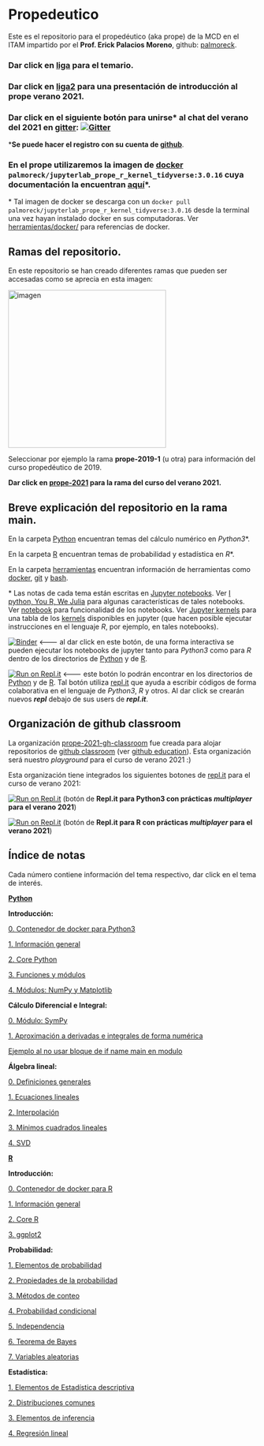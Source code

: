 # Propedeutico

Este es el repositorio para el propedéutico (aka prope) de la MCD en el ITAM impartido por el **Prof. Erick Palacios Moreno**, github: [palmoreck](https://github.com/palmoreck).

### Dar click en [liga](https://drive.google.com/file/d/1A5FF9lOFYXb4CdbAQaOp79x1A-9-j36b/view?usp=sharing) para el temario.

### Dar click en [liga2](https://hackmd.io/@palmoreck/rJQQIEmbv) para una presentación de introducción al prope verano 2021.

### Dar click en el siguiente botón para unirse\* al chat del verano del 2021 en [gitter](https://gitter.im/): [![Gitter](https://badges.gitter.im/prope-2021/community.svg)](https://gitter.im/prope-2021/community?utm_source=badge&utm_medium=badge&utm_campaign=pr-badge)


\***Se puede hacer el registro con su cuenta de [github](https://github.com/)**.

### En el prope utilizaremos la imagen de [docker](https://www.docker.com/) `palmoreck/jupyterlab_prope_r_kernel_tidyverse:3.0.16` cuya documentación la encuentran [aquí](https://github.com/palmoreck/dockerfiles/tree/master/jupyterlab/prope_r_kernel_tidyverse)\*. 

\* Tal imagen de docker se descarga con un `docker pull palmoreck/jupyterlab_prope_r_kernel_tidyverse:3.0.16` desde la terminal una vez hayan instalado docker en sus computadoras. Ver [herramientas/docker/](herramientas/docker/) para referencias de docker.

## Ramas del repositorio.

En este repositorio se han creado diferentes ramas que pueden ser accesadas como se aprecia en esta imagen:

<img width="320" alt="imagen" src="https://user-images.githubusercontent.com/3290689/83956287-05548100-a822-11ea-8398-12dc2bb8810f.png">

Seleccionar por ejemplo la rama **prope-2019-1** (u otra) para información del curso propedéutico de 2019.


**Dar click en [prope-2021](https://github.com/ITAM-DS/Propedeutico/tree/prope-2021) para la rama del curso del verano 2021.**

## Breve explicación del repositorio en la rama main.

En la carpeta [Python](Python) encuentran temas del cálculo numérico en *Python3*\*.

En la carpeta [R](R) encuentran temas de probabilidad y estadística en *R*\*.

En la carpeta [herramientas](/herramientas) encuentran información de herramientas como [docker](https://www.docker.com/), [git](https://git-scm.com/) y [bash](https://www.gnu.org/software/bash/).

\* Las notas de cada tema están escritas en [Jupyter notebooks](https://jupyter.org/). Ver [I python, You R, We Julia](https://blog.jupyter.org/i-python-you-r-we-julia-baf064ca1fb6) para algunas características de tales notebooks. Ver [notebook](https://jupyterlab.readthedocs.io/en/stable/user/notebook.html) para funcionalidad de los notebooks. Ver [Jupyter kernels](https://github.com/jupyter/jupyter/wiki/Jupyter-kernels) para una tabla de los [kernels](https://jupyter.readthedocs.io/en/latest/install-kernel.html) disponibles en jupyter (que hacen posible ejecutar instrucciones en el lenguaje *R*, por ejemplo, en tales notebooks).

[![Binder](https://mybinder.org/badge_logo.svg)](https://mybinder.org/v2/gh/palmoreck/dockerfiles-for-binder/jupyterlab_prope_r_kernel_tidyerse?urlpath=lab/tree/Propedeutico) <--- al dar click en este botón, de una forma interactiva se pueden ejecutar los notebooks de jupyter tanto para *Python3* como para *R* dentro de los directorios de [Python](Python) y de [R](R).

[![Run on Repl.it](https://repl.it/badge/github/palmoreck/dummy)](https://repl.it/@palmoreck/dummy) <--- este botón lo podrán encontrar en los directorios de [Python](Python) y de [R](R). Tal botón utiliza [repl.it](https://repl.it/) que ayuda a escribir códigos de forma colaborativa en el lenguaje de *Python3*, *R* y otros. Al dar click se crearán nuevos ***repl*** debajo de sus users de ***repl.it***.


## Organización de github classroom

La organización [prope-2021-gh-classroom](https://github.com/prope-2021-gh-classroom) fue creada para alojar repositorios de [github classroom](https://classroom.github.com/) (ver [github education](https://github.com/education)). Esta organización será nuestro *playground* para el curso de verano 2021 :)

Esta organización tiene integrados los siguientes botones de [repl.it](https://repl.it/) para el curso de verano 2021:

[![Run on Repl.it](https://repl.it/badge/github/prope-2021-gh-classroom/repo-for-repl.it-Python)](https://replit.com/@palmoreck/repo-for-replit-Python-2021) (botón de **Repl.it para Python3 con prácticas *multiplayer* para el verano 2021**)

[![Run on Repl.it](https://repl.it/badge/github/prope-2021-gh-classroom/repo-for-repl.it-R)](https://replit.com/@palmoreck/repo-for-replit-R-2021) (botón de **Repl.it para R con prácticas *multiplayer* para el verano 2021**)




## Índice de notas

Cada número contiene información del tema respectivo, dar click en el tema de interés.

**[Python](Python)**

**Introducción:**

[0. Contenedor de docker para Python3](Python/clases/1_introduccion/0_contenedor_de_docker_para_Python3.ipynb)

[1. Información general](Python/clases/1_introduccion/1_informacion_general.ipynb)

[2. Core Python](Python/clases/1_introduccion/2_core_python.ipynb)

[3. Funciones y módulos](Python/clases/1_introduccion/3_funciones_y_modulos.ipynb)

[4. Módulos: NumPy y Matplotlib](Python/clases/1_introduccion/4_modulos_numpy_matplotlib.ipynb)

**Cálculo Diferencial e Integral:**

[0. Módulo: SymPy](Python/clases/2_calculo_DeI/0_modulo_sympy.ipynb)

[1. Aproximación a derivadas e integrales de forma numérica](Python/clases/2_calculo_DeI/1_aproximacion_a_derivadas_e_integrales.ipynb)

[Ejemplo al no usar bloque de if name main en modulo](Python/clases/2_calculo_DeI/Ejemplo_al_no_usar_bloque_if_name_main_en_modulo.ipynb)

**Álgebra lineal:**

[0. Definiciones generales](Python/clases/3_algebra_lineal/0_definiciones_generales.ipynb)

[1. Ecuaciones lineales](Python/clases/3_algebra_lineal/1_ecuaciones_lineales.ipynb)

[2. Interpolación](Python/clases/3_algebra_lineal/2_interpolacion.ipynb)

[3. Mínimos cuadrados lineales](Python/clases/3_algebra_lineal/3_minimos_cuadrados.ipynb)

[4. SVD](Python/clases/3_algebra_lineal/4_SVD_y_reconstruccion_de_imagenes.ipynb)

**[R](R)**

**Introducción:**

[0. Contenedor de docker para R](R/clases/1_introduccion/0_contenedor_de_docker_para_R.ipynb)

[1. Información general](R/clases/1_introduccion/1_informacion_general.ipynb)

[2. Core R](R/clases/1_introduccion/2_core_R.ipynb)

[3. ggplot2](R/clases/1_introduccion/3_ggplot2.ipynb)

**Probabilidad:**

[1. Elementos de probabilidad](R/clases/2_probabilidad/1_elementos_de_probabilidad.ipynb)

[2. Propiedades de la probabilidad](R/clases/2_probabilidad/2_propiedades_de_la_probabilidad.ipynb)

[3. Métodos de conteo](R/clases/2_probabilidad/3_metodos_de_conteo.ipynb)

[4. Probabilidad condicional](R/clases/2_probabilidad/4_probabilidad_condicional.ipynb)

[5. Independencia](R/clases/2_probabilidad/5_independencia.ipynb)

[6. Teorema de Bayes](R/clases/2_probabilidad/6_teorema_de_Bayes.ipynb)

[7. Variables aleatorias](R/clases/2_probabilidad/7_variables_aleatorias.ipynb)

**Estadística:**

[1. Elementos de Estadística descriptiva](R/clases/3_estadistica/1_elementos_de_estadistica_descriptiva.ipynb)

[2. Distribuciones comunes](R/clases/3_estadistica/2_distribuciones_comunes.ipynb)

[3. Elementos de inferencia](R/clases/3_estadistica/3_elementos_de_inferencia.ipynb)

[4. Regresión lineal](R/clases/3_estadistica/4_regresion_lineal.ipynb)
